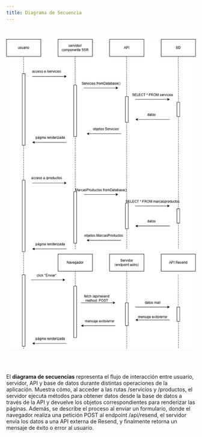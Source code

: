 ```yaml
---
title: Diagrama de Secuencia
---
```

<br />

![Diagra de Secuencias](../../../assets/secuencia.drawio.png)

<br />
<br />

El **diagrama de secuencias** representa el flujo de interacción entre usuario, servidor, API y base de datos durante distintas operaciones de la aplicación. Muestra cómo, al acceder a las rutas /servicios y /productos, el servidor ejecuta métodos para obtener datos desde la base de datos a través de la API y devuelve los objetos correspondientes para renderizar las páginas. Además, se describe el proceso al enviar un formulario, donde el navegador realiza una petición POST al endpoint /api/resend, el servidor envía los datos a una API externa de Resend, y finalmente retorna un mensaje de éxito o error al usuario.